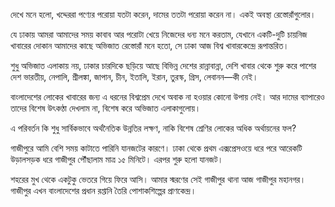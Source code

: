 দেখে মনে হলো, খদ্দেররা পণ্যের পরোয়া যতটা করেন, দামের ততটা পরোয়া করেন না। একই অবস্থা রেস্তোরাঁগুলোর।

যে ঢাকায় আমরা আমাদের সময় কাবাব আর পরোটা খেয়ে নিজেদের ধন্য মনে করতাম, যেখানে একটি-দুটি চায়নিজ খাবারের দোকান আমাদের কাছে অভিজাত রেস্তোরাঁ মনে হতো, সে ঢাকা আজ বিশ্ব খাবারকেন্দ্রে রূপান্তরিত।

শুধু অভিজাত এলাকায় নয়, ঢাকার চারদিকে ছড়িয়ে আছে বিভিন্ন দেশের রান্নাবান্না, দেশি খাবার থেকে শুরু করে পাশের দেশ ভারতীয়, নেপালি, শ্রীলঙ্কা, জাপান, চীন, ইতালি, ইরান, তুরস্ক, গ্রিস, লেবানন—কী নেই।

বাংলাদেশের লোকের খাবারের জন্য এ ধরনের বিশ্বপ্রেম দেখে অবাক না হওয়ার কোনো উপায় নেই। আর দামের ব্যাপারেও তাদের বিশেষ উৎকণ্ঠা দেখলাম না, বিশেষ করে অভিজাত এলাকাগুলোয়।

এ পরিবর্তন কি শুধু সার্বিকভাবে অর্থনৈতিক উন্নতির লক্ষণ, নাকি বিশেষ শ্রেণির লোকের অধিক অর্থায়নের ফল?

গাজীপুরে আমি বেশি সময় কাটাতে পারিনি যানজটের কারণে। ঢাকা থেকে প্রথম এক্সপ্রেসওয়ে ধরে পরে আরেকটি উড়ালসড়ক ধরে গাজীপুর পৌঁছালাম মাত্র ১৫ মিনিটে। এরপর শুরু হলো যানজট।

শহরের মুখ থেকে একটুকু ভেতরে গিয়ে ফিরে আসি। আমার স্মরণের সেই গাজীপুর থানা আজ গাজীপুর মহানগর। গাজীপুর এখন বাংলাদেশের প্রধান রপ্তানি তৈরি পোশাকশিল্পের প্রাণকেন্দ্র।
